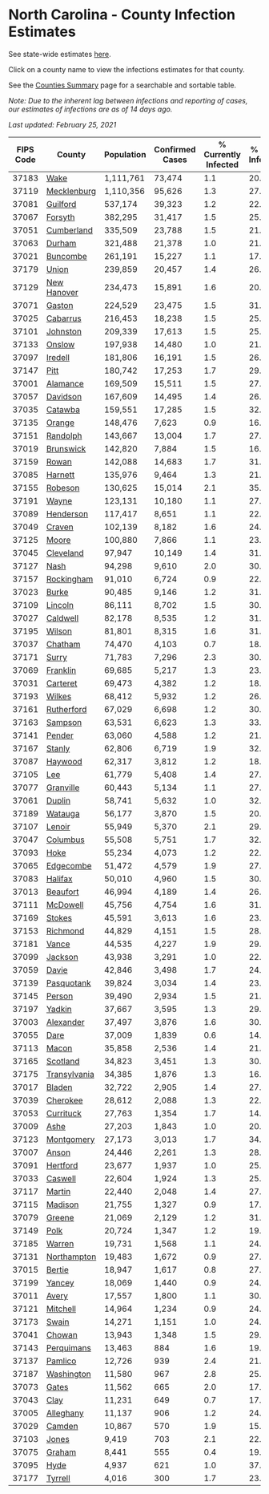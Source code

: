 # North Carolina - County Infection Estimates

See state-wide estimates [here](/infections/us-nc).

Click on a county name to view the infections estimates for that county.

See the [Counties Summary](/infections/summary-counties) page for a searchable and sortable table.

*Note: Due to the inherent lag between infections and reporting of cases, our estimates of infections are as of 14 days ago.*

*Last updated: February 25, 2021*

|   FIPS Code |                       County |   Population |   Confirmed Cases |   % Currently Infected |   % Total Infected |
|-------------|------------------------------|--------------|-------------------|------------------------|--------------------|
|       37183 |                 [Wake](wake) |    1,111,761 |            73,474 |                    1.1 |               20.2 |
|       37119 |   [Mecklenburg](mecklenburg) |    1,110,356 |            95,626 |                    1.3 |               27.1 |
|       37081 |         [Guilford](guilford) |      537,174 |            39,323 |                    1.2 |               22.3 |
|       37067 |           [Forsyth](forsyth) |      382,295 |            31,417 |                    1.5 |               25.2 |
|       37051 |     [Cumberland](cumberland) |      335,509 |            23,788 |                    1.5 |               21.4 |
|       37063 |             [Durham](durham) |      321,488 |            21,378 |                    1.0 |               21.6 |
|       37021 |         [Buncombe](buncombe) |      261,191 |            15,227 |                    1.1 |               17.5 |
|       37179 |               [Union](union) |      239,859 |            20,457 |                    1.4 |               26.0 |
|       37129 |   [New Hanover](new-hanover) |      234,473 |            15,891 |                    1.6 |               20.5 |
|       37071 |             [Gaston](gaston) |      224,529 |            23,475 |                    1.5 |               31.7 |
|       37025 |         [Cabarrus](cabarrus) |      216,453 |            18,238 |                    1.5 |               25.7 |
|       37101 |         [Johnston](johnston) |      209,339 |            17,613 |                    1.5 |               25.8 |
|       37133 |             [Onslow](onslow) |      197,938 |            14,480 |                    1.0 |               21.7 |
|       37097 |           [Iredell](iredell) |      181,806 |            16,191 |                    1.5 |               26.8 |
|       37147 |                 [Pitt](pitt) |      180,742 |            17,253 |                    1.7 |               29.0 |
|       37001 |         [Alamance](alamance) |      169,509 |            15,511 |                    1.5 |               27.9 |
|       37057 |         [Davidson](davidson) |      167,609 |            14,495 |                    1.4 |               26.2 |
|       37035 |           [Catawba](catawba) |      159,551 |            17,285 |                    1.5 |               32.6 |
|       37135 |             [Orange](orange) |      148,476 |             7,623 |                    0.9 |               16.3 |
|       37151 |         [Randolph](randolph) |      143,667 |            13,004 |                    1.7 |               27.8 |
|       37019 |       [Brunswick](brunswick) |      142,820 |             7,884 |                    1.5 |               16.6 |
|       37159 |               [Rowan](rowan) |      142,088 |            14,683 |                    1.7 |               31.9 |
|       37085 |           [Harnett](harnett) |      135,976 |             9,464 |                    1.3 |               21.2 |
|       37155 |           [Robeson](robeson) |      130,625 |            15,014 |                    2.1 |               35.2 |
|       37191 |               [Wayne](wayne) |      123,131 |            10,180 |                    1.1 |               27.2 |
|       37089 |       [Henderson](henderson) |      117,417 |             8,651 |                    1.1 |               22.7 |
|       37049 |             [Craven](craven) |      102,139 |             8,182 |                    1.6 |               24.0 |
|       37125 |               [Moore](moore) |      100,880 |             7,866 |                    1.1 |               23.6 |
|       37045 |       [Cleveland](cleveland) |       97,947 |            10,149 |                    1.4 |               31.1 |
|       37127 |                 [Nash](nash) |       94,298 |             9,610 |                    2.0 |               30.7 |
|       37157 |     [Rockingham](rockingham) |       91,010 |             6,724 |                    0.9 |               22.1 |
|       37023 |               [Burke](burke) |       90,485 |             9,146 |                    1.2 |               31.3 |
|       37109 |           [Lincoln](lincoln) |       86,111 |             8,702 |                    1.5 |               30.1 |
|       37027 |         [Caldwell](caldwell) |       82,178 |             8,535 |                    1.2 |               31.5 |
|       37195 |             [Wilson](wilson) |       81,801 |             8,315 |                    1.6 |               31.4 |
|       37037 |           [Chatham](chatham) |       74,470 |             4,103 |                    0.7 |               18.7 |
|       37171 |               [Surry](surry) |       71,783 |             7,296 |                    2.3 |               30.6 |
|       37069 |         [Franklin](franklin) |       69,685 |             5,217 |                    1.3 |               23.0 |
|       37031 |         [Carteret](carteret) |       69,473 |             4,382 |                    1.2 |               18.7 |
|       37193 |             [Wilkes](wilkes) |       68,412 |             5,932 |                    1.2 |               26.8 |
|       37161 |     [Rutherford](rutherford) |       67,029 |             6,698 |                    1.2 |               30.5 |
|       37163 |           [Sampson](sampson) |       63,531 |             6,623 |                    1.3 |               33.1 |
|       37141 |             [Pender](pender) |       63,060 |             4,588 |                    1.2 |               21.9 |
|       37167 |             [Stanly](stanly) |       62,806 |             6,719 |                    1.9 |               32.4 |
|       37087 |           [Haywood](haywood) |       62,317 |             3,812 |                    1.2 |               18.2 |
|       37105 |                   [Lee](lee) |       61,779 |             5,408 |                    1.4 |               27.7 |
|       37077 |       [Granville](granville) |       60,443 |             5,134 |                    1.1 |               27.3 |
|       37061 |             [Duplin](duplin) |       58,741 |             5,632 |                    1.0 |               32.0 |
|       37189 |           [Watauga](watauga) |       56,177 |             3,870 |                    1.5 |               20.5 |
|       37107 |             [Lenoir](lenoir) |       55,949 |             5,370 |                    2.1 |               29.1 |
|       37047 |         [Columbus](columbus) |       55,508 |             5,751 |                    1.7 |               32.0 |
|       37093 |                 [Hoke](hoke) |       55,234 |             4,073 |                    1.2 |               22.9 |
|       37065 |       [Edgecombe](edgecombe) |       51,472 |             4,579 |                    1.9 |               27.4 |
|       37083 |           [Halifax](halifax) |       50,010 |             4,960 |                    1.5 |               30.2 |
|       37013 |         [Beaufort](beaufort) |       46,994 |             4,189 |                    1.4 |               26.7 |
|       37111 |         [McDowell](mcdowell) |       45,756 |             4,754 |                    1.6 |               31.5 |
|       37169 |             [Stokes](stokes) |       45,591 |             3,613 |                    1.6 |               23.5 |
|       37153 |         [Richmond](richmond) |       44,829 |             4,151 |                    1.5 |               28.0 |
|       37181 |               [Vance](vance) |       44,535 |             4,227 |                    1.9 |               29.5 |
|       37099 |           [Jackson](jackson) |       43,938 |             3,291 |                    1.0 |               22.4 |
|       37059 |               [Davie](davie) |       42,846 |             3,498 |                    1.7 |               24.6 |
|       37139 |     [Pasquotank](pasquotank) |       39,824 |             3,034 |                    1.4 |               23.2 |
|       37145 |             [Person](person) |       39,490 |             2,934 |                    1.5 |               21.9 |
|       37197 |             [Yadkin](yadkin) |       37,667 |             3,595 |                    1.3 |               29.3 |
|       37003 |       [Alexander](alexander) |       37,497 |             3,876 |                    1.6 |               30.7 |
|       37055 |                 [Dare](dare) |       37,009 |             1,839 |                    0.6 |               14.9 |
|       37113 |               [Macon](macon) |       35,858 |             2,536 |                    1.4 |               21.7 |
|       37165 |         [Scotland](scotland) |       34,823 |             3,451 |                    1.3 |               30.1 |
|       37175 | [Transylvania](transylvania) |       34,385 |             1,876 |                    1.3 |               16.1 |
|       37017 |             [Bladen](bladen) |       32,722 |             2,905 |                    1.4 |               27.6 |
|       37039 |         [Cherokee](cherokee) |       28,612 |             2,088 |                    1.3 |               22.1 |
|       37053 |       [Currituck](currituck) |       27,763 |             1,354 |                    1.7 |               14.2 |
|       37009 |                 [Ashe](ashe) |       27,203 |             1,843 |                    1.0 |               20.2 |
|       37123 |     [Montgomery](montgomery) |       27,173 |             3,013 |                    1.7 |               34.6 |
|       37007 |               [Anson](anson) |       24,446 |             2,261 |                    1.3 |               28.3 |
|       37091 |         [Hertford](hertford) |       23,677 |             1,937 |                    1.0 |               25.6 |
|       37033 |           [Caswell](caswell) |       22,604 |             1,924 |                    1.3 |               25.8 |
|       37117 |             [Martin](martin) |       22,440 |             2,048 |                    1.4 |               27.9 |
|       37115 |           [Madison](madison) |       21,755 |             1,327 |                    0.9 |               17.9 |
|       37079 |             [Greene](greene) |       21,069 |             2,129 |                    1.2 |               31.2 |
|       37149 |                 [Polk](polk) |       20,724 |             1,347 |                    1.2 |               19.7 |
|       37185 |             [Warren](warren) |       19,731 |             1,568 |                    1.1 |               24.5 |
|       37131 |   [Northampton](northampton) |       19,483 |             1,672 |                    0.9 |               27.5 |
|       37015 |             [Bertie](bertie) |       18,947 |             1,617 |                    0.8 |               27.1 |
|       37199 |             [Yancey](yancey) |       18,069 |             1,440 |                    0.9 |               24.0 |
|       37011 |               [Avery](avery) |       17,557 |             1,800 |                    1.1 |               30.5 |
|       37121 |         [Mitchell](mitchell) |       14,964 |             1,234 |                    0.9 |               24.7 |
|       37173 |               [Swain](swain) |       14,271 |             1,151 |                    1.0 |               24.2 |
|       37041 |             [Chowan](chowan) |       13,943 |             1,348 |                    1.5 |               29.0 |
|       37143 |     [Perquimans](perquimans) |       13,463 |               884 |                    1.6 |               19.8 |
|       37137 |           [Pamlico](pamlico) |       12,726 |               939 |                    2.4 |               21.8 |
|       37187 |     [Washington](washington) |       11,580 |               967 |                    2.8 |               25.3 |
|       37073 |               [Gates](gates) |       11,562 |               665 |                    2.0 |               17.2 |
|       37043 |                 [Clay](clay) |       11,231 |               649 |                    0.7 |               17.4 |
|       37005 |       [Alleghany](alleghany) |       11,137 |               906 |                    1.2 |               24.9 |
|       37029 |             [Camden](camden) |       10,867 |               570 |                    1.9 |               15.6 |
|       37103 |               [Jones](jones) |        9,419 |               703 |                    2.1 |               22.6 |
|       37075 |             [Graham](graham) |        8,441 |               555 |                    0.4 |               19.7 |
|       37095 |                 [Hyde](hyde) |        4,937 |               621 |                    1.0 |               37.7 |
|       37177 |           [Tyrrell](tyrrell) |        4,016 |               300 |                    1.7 |               23.7 |